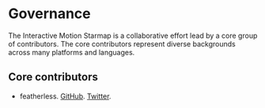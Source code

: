 # Governance

The Interactive Motion Starmap is a collaborative effort lead by a core group of contributors. The core contributors represent diverse backgrounds across many platforms and languages.

## Core contributors

- featherless. [GitHub](//github.com/jverkoey). [Twitter](//twitter.com/featherless).